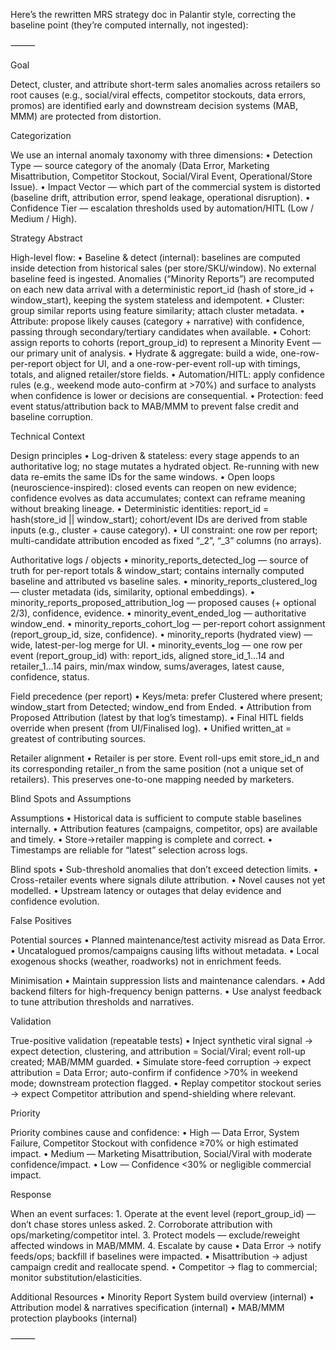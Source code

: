 Here’s the rewritten MRS strategy doc in Palantir style, correcting the baseline point (they’re computed internally, not ingested):

⸻

Goal

Detect, cluster, and attribute short-term sales anomalies across retailers so root causes (e.g., social/viral effects, competitor stockouts, data errors, promos) are identified early and downstream decision systems (MAB, MMM) are protected from distortion.

Categorization

We use an internal anomaly taxonomy with three dimensions:
	•	Detection Type — source category of the anomaly (Data Error, Marketing Misattribution, Competitor Stockout, Social/Viral Event, Operational/Store Issue).
	•	Impact Vector — which part of the commercial system is distorted (baseline drift, attribution error, spend leakage, operational disruption).
	•	Confidence Tier — escalation thresholds used by automation/HITL (Low / Medium / High).

Strategy Abstract

High-level flow:
	•	Baseline & detect (internal): baselines are computed inside detection from historical sales (per store/SKU/window). No external baseline feed is ingested. Anomalies (“Minority Reports”) are recomputed on each new data arrival with a deterministic report_id (hash of store_id + window_start), keeping the system stateless and idempotent.
	•	Cluster: group similar reports using feature similarity; attach cluster metadata.
	•	Attribute: propose likely causes (category + narrative) with confidence, passing through secondary/tertiary candidates when available.
	•	Cohort: assign reports to cohorts (report_group_id) to represent a Minority Event — our primary unit of analysis.
	•	Hydrate & aggregate: build a wide, one-row-per-report object for UI, and a one-row-per-event roll-up with timings, totals, and aligned retailer/store fields.
	•	Automation/HITL: apply confidence rules (e.g., weekend mode auto-confirm at >70%) and surface to analysts when confidence is lower or decisions are consequential.
	•	Protection: feed event status/attribution back to MAB/MMM to prevent false credit and baseline corruption.

Technical Context

Design principles
	•	Log-driven & stateless: every stage appends to an authoritative log; no stage mutates a hydrated object. Re-running with new data re-emits the same IDs for the same windows.
	•	Open loops (neuroscience-inspired): closed events can reopen on new evidence; confidence evolves as data accumulates; context can reframe meaning without breaking lineage.
	•	Deterministic identities: report_id = hash(store_id || window_start); cohort/event IDs are derived from stable inputs (e.g., cluster + cause category).
	•	UI constraint: one row per report; multi-candidate attribution encoded as fixed “_2”, “_3” columns (no arrays).

Authoritative logs / objects
	•	minority_reports_detected_log — source of truth for per-report totals & window_start; contains internally computed baseline and attributed vs baseline sales.
	•	minority_reports_clustered_log — cluster metadata (ids, similarity, optional embeddings).
	•	minority_reports_proposed_attribution_log — proposed causes (+ optional 2/3), confidence, evidence.
	•	minority_event_ended_log — authoritative window_end.
	•	minority_reports_cohort_log — per-report cohort assignment (report_group_id, size, confidence).
	•	minority_reports (hydrated view) — wide, latest-per-log merge for UI.
	•	minority_events_log — one row per event (report_group_id) with: report_ids, aligned store_id_1…14 and retailer_1…14 pairs, min/max window, sums/averages, latest cause, confidence, status.

Field precedence (per report)
	•	Keys/meta: prefer Clustered where present; window_start from Detected; window_end from Ended.
	•	Attribution from Proposed Attribution (latest by that log’s timestamp).
	•	Final HITL fields override when present (from UI/Finalised log).
	•	Unified written_at = greatest of contributing sources.

Retailer alignment
	•	Retailer is per store. Event roll-ups emit store_id_n and its corresponding retailer_n from the same position (not a unique set of retailers). This preserves one-to-one mapping needed by marketers.

Blind Spots and Assumptions

Assumptions
	•	Historical data is sufficient to compute stable baselines internally.
	•	Attribution features (campaigns, competitor, ops) are available and timely.
	•	Store→retailer mapping is complete and correct.
	•	Timestamps are reliable for “latest” selection across logs.

Blind spots
	•	Sub-threshold anomalies that don’t exceed detection limits.
	•	Cross-retailer events where signals dilute attribution.
	•	Novel causes not yet modelled.
	•	Upstream latency or outages that delay evidence and confidence evolution.

False Positives

Potential sources
	•	Planned maintenance/test activity misread as Data Error.
	•	Uncatalogued promos/campaigns causing lifts without metadata.
	•	Local exogenous shocks (weather, roadworks) not in enrichment feeds.

Minimisation
	•	Maintain suppression lists and maintenance calendars.
	•	Add backend filters for high-frequency benign patterns.
	•	Use analyst feedback to tune attribution thresholds and narratives.

Validation

True-positive validation (repeatable tests)
	•	Inject synthetic viral signal → expect detection, clustering, and attribution = Social/Viral; event roll-up created; MAB/MMM guarded.
	•	Simulate store-feed corruption → expect attribution = Data Error; auto-confirm if confidence >70% in weekend mode; downstream protection flagged.
	•	Replay competitor stockout series → expect Competitor attribution and spend-shielding where relevant.

Priority

Priority combines cause and confidence:
	•	High — Data Error, System Failure, Competitor Stockout with confidence ≥70% or high estimated impact.
	•	Medium — Marketing Misattribution, Social/Viral with moderate confidence/impact.
	•	Low — Confidence <30% or negligible commercial impact.

Response

When an event surfaces:
	1.	Operate at the event level (report_group_id) — don’t chase stores unless asked.
	2.	Corroborate attribution with ops/marketing/competitor intel.
	3.	Protect models — exclude/reweight affected windows in MAB/MMM.
	4.	Escalate by cause
	•	Data Error → notify feeds/ops; backfill if baselines were impacted.
	•	Misattribution → adjust campaign credit and reallocate spend.
	•	Competitor → flag to commercial; monitor substitution/elasticities.

Additional Resources
	•	Minority Report System build overview (internal)
	•	Attribution model & narratives specification (internal)
	•	MAB/MMM protection playbooks (internal)

⸻
